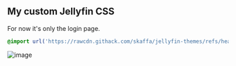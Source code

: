 ## My custom Jellyfin CSS

For now it's only the login page.  
```css
@import url('https://rawcdn.githack.com/skaffa/jellyfin-themes/refs/heads/main/sKyte-login.css');
```


![image](https://github.com/user-attachments/assets/9750e767-68fc-423a-ba18-e967a5342a42)
